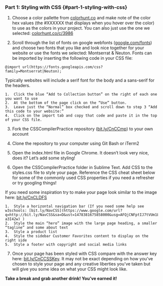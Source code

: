 ### Part 1:  Styling with CSS {#part-1-styling-with-css}

1.  Choose a color pallette from [colorhunt.co](https://www.google.com/url?q=http://colorhunt.co/&sa=D&ust=1478381675849000&usg=AFQjCNEXcVJYXfFWdPSAFyEoq4PM_tnBMQ) and make note of the color hex values (the #XXXXXX that displays when you hover over the color) to use as the colors in your project.  You can also just use the one we selected: [colorhunt.co/c/3986](https://www.google.com/url?q=http://colorhunt.co/c/3986&sa=D&ust=1478381675850000&usg=AFQjCNHw0H2Makp2pEbucw5vRFceZ5uDFQ) 

2.  Scroll through the list of fonts on google webfonts ([google.com/fonts](https://www.google.com/url?q=https://www.google.com/fonts&sa=D&ust=1478381675851000&usg=AFQjCNHzwozQ7Hn7o5A8kVzLbdZlrw_aEQ)) and choose two fonts that you like and look nice together for your website or use the fonts we selected: Montserrat &amp; Neuton. Fonts can be imported by inserting the following code in your CSS file:

`@import url(https://fonts.googleapis.com/css?family=Montserrat|Neuton);`

  Typically websites will include a serif font for the body and a sans-serif for the headers.

    1.  Click the blue “Add to Collection button” on the right of each one you want to use
    2.  At the bottom of the page click on the “Use” button.
    3.  Leave just the “Normal” box checked and scroll down to step 3 “Add this code to your website:”
    4.  Click on the import tab and copy that code and paste it in the top of your CSS file.

3.  Fork the CSSCompilerPractice repository ([bit.ly/CnCCmp](https://www.google.com/url?q=http://bit.ly/CnCCmp&sa=D&ust=1478381675854000&usg=AFQjCNErZXRWwUn85j0f3ZhjdLCZzoC6Cw)) to your own account

4.  Clone the repository to your computer using Git Bash or iTerm2

5.  Open the index.html file in Google Chrome.  It doesn’t look very nice, does it?  Let’s add some styling!

6.  Open the CSSCompilerPractice folder in Sublime Text.  Add CSS to the styles.css file to style your page.  Reference the CSS cheat sheet below for some of the commonly used CSS properties if you need a refresher or try googling things!

  If you need some inspiration try to make your page look similar to the image here: [bit.ly/CnCLDFS](https://www.google.com/url?q=http://bit.ly/CnCLDFS&sa=D&ust=1478381675857000&usg=AFQjCNF5FzF7ahjrlu3p4kOdX35x83YyfQ) 

    1.  Style a horizontal navigation bar (If you need some help see w3schools: [bit.ly/NavCSS](https://www.google.com/url?q=http://bit.ly/NavCSS&sa=D&ust=1478381675858000&usg=AFQjCNFptIJ7tVUm1LfIj11snCv-a3I42w) )
    2.  Style the main “hero” image with the large page heading, a smaller “tagline” and some about text
    3.  Style a product list
    4.  Style the sidebar Customer Favorites content to display on the right side
    5.  Style a footer with copyright and social media links

7.  Once your page has been styled with CSS compare with the answer key here: [bit.ly/CnCCSSKey](https://www.google.com/url?q=http://bit.ly/CnCCSSKey&sa=D&ust=1478381675860000&usg=AFQjCNE_ZxeCyyssLUoOCvTMf4zzMBqHcA). It may not be exact depending on how you’ve chosen to style your page and any creative liberties you’ve taken but will give you some idea on what your CSS might look like.

**Take a break and grab another drink! You’ve earned it!**